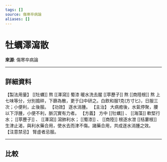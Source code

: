 ```yaml
---
tags: []
source: 傷寒卒病論
aliases: []
---
```


# 牡蠣澤瀉散

**來源**: 傷寒卒病論  

---

## 詳細資料
【製法用量】 [[牡蠣]] 熬 [[澤瀉]] 蜀漆
暖水洗去腥 [[葶藶子]] 熬 [[商陸根]] 熬
上七味等分，分別搗碎，下篩為散，更于臼中研之。白飲和服1克(方寸匕)，日服三次；小便利，止後服。
【功效】
逐水消腫。
【主治】
大病癒後，水氣停聚，腰以下浮腫，小便不利，脈沉實有力者。
【方義】
方中 [[牡蠣]] 、 [[海藻]] 軟堅行水； [[葶藶子]] 、 [[澤瀉]] 瀉肺利水； [[蜀漆]] 、 [[商陸]] 根逐水泄 [[栝蔞根]] 生津止渴，與利水藥合用，使水去而津不傷。諸藥合用，共成逐水消腫之效。
【注意禁忌】
腎虛者忌服。

---

## 比較
